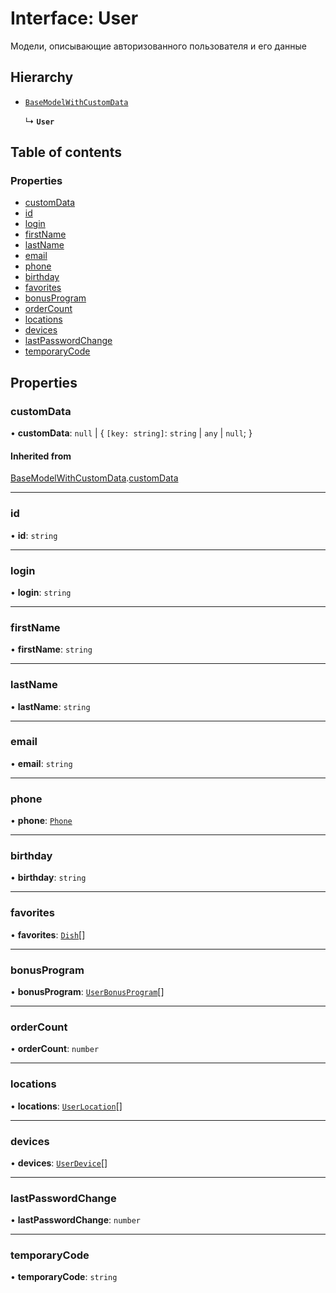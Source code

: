# Interface: User

Модели, описывающие авторизованного пользователя и его данные

## Hierarchy

- [`BaseModelWithCustomData`](BaseModelWithCustomData.md)

  ↳ **`User`**

## Table of contents

### Properties

- [customData](User.md#customdata)
- [id](User.md#id)
- [login](User.md#login)
- [firstName](User.md#firstname)
- [lastName](User.md#lastname)
- [email](User.md#email)
- [phone](User.md#phone)
- [birthday](User.md#birthday)
- [favorites](User.md#favorites)
- [bonusProgram](User.md#bonusprogram)
- [orderCount](User.md#ordercount)
- [locations](User.md#locations)
- [devices](User.md#devices)
- [lastPasswordChange](User.md#lastpasswordchange)
- [temporaryCode](User.md#temporarycode)

## Properties

### customData

• **customData**: ``null`` \| \{ `[key: string]`: `string` \| `any` \| ``null``;  }

#### Inherited from

[BaseModelWithCustomData](BaseModelWithCustomData.md).[customData](BaseModelWithCustomData.md#customdata)

___

### id

• **id**: `string`

___

### login

• **login**: `string`

___

### firstName

• **firstName**: `string`

___

### lastName

• **lastName**: `string`

___

### email

• **email**: `string`

___

### phone

• **phone**: [`Phone`](Phone.md)

___

### birthday

• **birthday**: `string`

___

### favorites

• **favorites**: [`Dish`](Dish.md)[]

___

### bonusProgram

• **bonusProgram**: [`UserBonusProgram`](UserBonusProgram.md)[]

___

### orderCount

• **orderCount**: `number`

___

### locations

• **locations**: [`UserLocation`](../README.md#userlocation)[]

___

### devices

• **devices**: [`UserDevice`](UserDevice.md)[]

___

### lastPasswordChange

• **lastPasswordChange**: `number`

___

### temporaryCode

• **temporaryCode**: `string`
